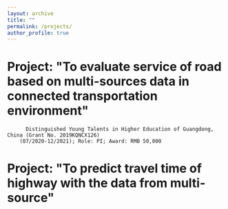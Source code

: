 ```yaml
---
layout: archive
title: ""
permalink: /projects/
author_profile: true
---
```


<!--
{% include base_path %}


{% for post in site.portfolio %}
  {% include archive-single.html %}
{% endfor %}

-->

# Project: "To evaluate service of road based on multi-sources data in connected transportation environment" 
 	      Distinguished Young Talents in Higher Education of Guangdong, China (Grant No. 2019KQNCX126) 
        (07/2020-12/2021); Role: PI; Award: RMB 50,000
        
# Project: "To predict travel time of highway with the data from multi-source"
